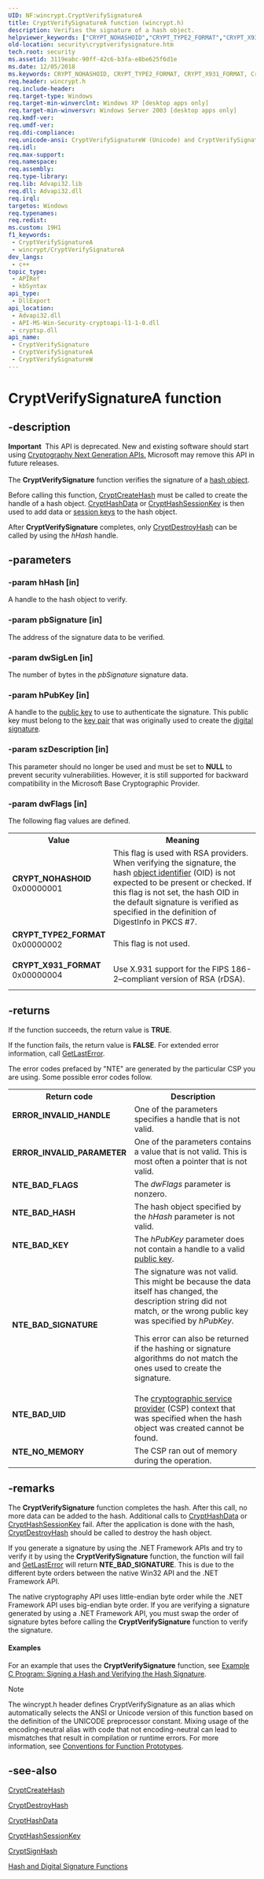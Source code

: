 ```yaml
---
UID: NF:wincrypt.CryptVerifySignatureA
title: CryptVerifySignatureA function (wincrypt.h)
description: Verifies the signature of a hash object.
helpviewer_keywords: ["CRYPT_NOHASHOID","CRYPT_TYPE2_FORMAT","CRYPT_X931_FORMAT","CryptVerifySignature","CryptVerifySignature function [Security]","CryptVerifySignatureA","CryptVerifySignatureW","_crypto2_cryptverifysignature","security.cryptverifysignature","wincrypt/CryptVerifySignature","wincrypt/CryptVerifySignatureA","wincrypt/CryptVerifySignatureW"]
old-location: security\cryptverifysignature.htm
tech.root: security
ms.assetid: 3119eabc-90ff-42c6-b3fa-e8be625f6d1e
ms.date: 12/05/2018
ms.keywords: CRYPT_NOHASHOID, CRYPT_TYPE2_FORMAT, CRYPT_X931_FORMAT, CryptVerifySignature, CryptVerifySignature function [Security], CryptVerifySignatureA, CryptVerifySignatureW, _crypto2_cryptverifysignature, security.cryptverifysignature, wincrypt/CryptVerifySignature, wincrypt/CryptVerifySignatureA, wincrypt/CryptVerifySignatureW
req.header: wincrypt.h
req.include-header: 
req.target-type: Windows
req.target-min-winverclnt: Windows XP [desktop apps only]
req.target-min-winversvr: Windows Server 2003 [desktop apps only]
req.kmdf-ver: 
req.umdf-ver: 
req.ddi-compliance: 
req.unicode-ansi: CryptVerifySignatureW (Unicode) and CryptVerifySignatureA (ANSI)
req.idl: 
req.max-support: 
req.namespace: 
req.assembly: 
req.type-library: 
req.lib: Advapi32.lib
req.dll: Advapi32.dll
req.irql: 
targetos: Windows
req.typenames: 
req.redist: 
ms.custom: 19H1
f1_keywords:
 - CryptVerifySignatureA
 - wincrypt/CryptVerifySignatureA
dev_langs:
 - c++
topic_type:
 - APIRef
 - kbSyntax
api_type:
 - DllExport
api_location:
 - Advapi32.dll
 - API-MS-Win-Security-cryptoapi-l1-1-0.dll
 - cryptsp.dll
api_name:
 - CryptVerifySignature
 - CryptVerifySignatureA
 - CryptVerifySignatureW
---
```


# CryptVerifySignatureA function


## -description

<div class="alert"><b>Important</b>  This API is deprecated. New and existing software should start using <a href="https://docs.microsoft.com/windows/desktop/SecCNG/cng-portal">Cryptography Next Generation APIs.</a> Microsoft may remove this API in future releases.</div><div> </div>The <b>CryptVerifySignature</b> function verifies the signature of a <a href="https://docs.microsoft.com/windows/desktop/SecGloss/h-gly">hash object</a>.

Before calling this function, 
<a href="https://docs.microsoft.com/windows/desktop/api/wincrypt/nf-wincrypt-cryptcreatehash">CryptCreateHash</a> must be called to create the handle of a hash object. 
<a href="https://docs.microsoft.com/windows/desktop/api/wincrypt/nf-wincrypt-crypthashdata">CryptHashData</a> or 
<a href="https://docs.microsoft.com/windows/desktop/api/wincrypt/nf-wincrypt-crypthashsessionkey">CryptHashSessionKey</a> is then used to add data or <a href="https://docs.microsoft.com/windows/desktop/SecGloss/s-gly">session keys</a> to the hash object.

After <b>CryptVerifySignature</b> completes, only 
<a href="https://docs.microsoft.com/windows/desktop/api/wincrypt/nf-wincrypt-cryptdestroyhash">CryptDestroyHash</a> can be called by using the <i>hHash</i> handle.

## -parameters

### -param hHash [in]

A handle to the hash object to verify.

### -param pbSignature [in]

The address of the signature data to be verified.

### -param dwSigLen [in]

The number of bytes in the <i>pbSignature</i> signature data.

### -param hPubKey [in]

A handle to the <a href="https://docs.microsoft.com/windows/desktop/SecGloss/p-gly">public key</a> to use to authenticate the signature. This public key must belong to the <a href="https://docs.microsoft.com/windows/desktop/SecGloss/k-gly">key pair</a> that was originally used to create the <a href="https://docs.microsoft.com/windows/desktop/SecGloss/d-gly">digital signature</a>.

### -param szDescription [in]

This parameter should no longer be used and must be set to <b>NULL</b> to prevent security vulnerabilities. However, it is still supported for backward compatibility in the Microsoft Base Cryptographic Provider.

### -param dwFlags [in]

The following flag values are defined. 




					

<table>
<tr>
<th>Value</th>
<th>Meaning</th>
</tr>
<tr>
<td width="40%"><a id="CRYPT_NOHASHOID"></a><a id="crypt_nohashoid"></a><dl>
<dt><b>CRYPT_NOHASHOID</b></dt>
<dt>0x00000001</dt>
</dl>
</td>
<td width="60%">
This flag is used with RSA providers. When verifying the signature, the hash <a href="https://docs.microsoft.com/windows/desktop/SecGloss/o-gly">object identifier</a> (OID) is not expected to be present or checked. If this flag is not set, the hash OID in the default signature is verified as specified in the definition of DigestInfo in PKCS #7. 



							

</td>
</tr>
<tr>
<td width="40%"><a id="CRYPT_TYPE2_FORMAT"></a><a id="crypt_type2_format"></a><dl>
<dt><b>CRYPT_TYPE2_FORMAT</b></dt>
<dt>0x00000002</dt>
</dl>
</td>
<td width="60%">
This flag is not used.

</td>
</tr>
<tr>
<td width="40%"><a id="CRYPT_X931_FORMAT"></a><a id="crypt_x931_format"></a><dl>
<dt><b>CRYPT_X931_FORMAT</b></dt>
<dt>0x00000004</dt>
</dl>
</td>
<td width="60%">
Use X.931 support for the FIPS 186-2–compliant version of RSA (rDSA).

</td>
</tr>
</table>

## -returns

If the function succeeds, the return value is <b>TRUE</b>.

If the function fails, the return value is <b>FALSE</b>. For extended error information, call 
<a href="https://docs.microsoft.com/windows/desktop/api/errhandlingapi/nf-errhandlingapi-getlasterror">GetLastError</a>.

The error codes prefaced by "NTE" are generated by the particular CSP you are using. Some possible error codes follow.

<table>
<tr>
<th>Return code</th>
<th>Description</th>
</tr>
<tr>
<td width="40%">
<dl>
<dt><b>ERROR_INVALID_HANDLE</b></dt>
</dl>
</td>
<td width="60%">
One of the parameters specifies a handle that is not valid.

</td>
</tr>
<tr>
<td width="40%">
<dl>
<dt><b>ERROR_INVALID_PARAMETER</b></dt>
</dl>
</td>
<td width="60%">
One of the parameters contains a value that is not valid. This is most often a pointer that is not valid.

</td>
</tr>
<tr>
<td width="40%">
<dl>
<dt><b>NTE_BAD_FLAGS</b></dt>
</dl>
</td>
<td width="60%">
The <i>dwFlags</i> parameter is nonzero.

</td>
</tr>
<tr>
<td width="40%">
<dl>
<dt><b>NTE_BAD_HASH</b></dt>
</dl>
</td>
<td width="60%">
The hash object specified by the <i>hHash</i> parameter is not valid.

</td>
</tr>
<tr>
<td width="40%">
<dl>
<dt><b>NTE_BAD_KEY</b></dt>
</dl>
</td>
<td width="60%">
The <i>hPubKey</i> parameter does not contain a handle to a valid <a href="https://docs.microsoft.com/windows/desktop/SecGloss/p-gly">public key</a>.

</td>
</tr>
<tr>
<td width="40%">
<dl>
<dt><b>NTE_BAD_SIGNATURE</b></dt>
</dl>
</td>
<td width="60%">
The signature was not valid. This might be because the data itself has changed, the description string did not match, or the wrong public key was specified by <i>hPubKey</i>.

This error can also be returned if the hashing or signature algorithms do not match the ones used to create the signature.

</td>
</tr>
<tr>
<td width="40%">
<dl>
<dt><b>NTE_BAD_UID</b></dt>
</dl>
</td>
<td width="60%">
The <a href="https://docs.microsoft.com/windows/desktop/SecGloss/c-gly">cryptographic service provider</a> (CSP) context that was specified when the hash object was created cannot be found.

</td>
</tr>
<tr>
<td width="40%">
<dl>
<dt><b>NTE_NO_MEMORY</b></dt>
</dl>
</td>
<td width="60%">
The CSP ran out of memory during the operation.

</td>
</tr>
</table>

## -remarks

The <b>CryptVerifySignature</b> function completes the hash. After this call, no more data can be added to the hash. Additional calls to 
<a href="https://docs.microsoft.com/windows/desktop/api/wincrypt/nf-wincrypt-crypthashdata">CryptHashData</a> or 
<a href="https://docs.microsoft.com/windows/desktop/api/wincrypt/nf-wincrypt-crypthashsessionkey">CryptHashSessionKey</a> fail. After the application is done with the hash, 
<a href="https://docs.microsoft.com/windows/desktop/api/wincrypt/nf-wincrypt-cryptdestroyhash">CryptDestroyHash</a> should be called to destroy the hash object.

If you generate a signature by using the .NET Framework APIs and try to verify it by using the <b>CryptVerifySignature</b> function, the function will fail and <a href="https://docs.microsoft.com/windows/desktop/api/errhandlingapi/nf-errhandlingapi-getlasterror">GetLastError</a> will return  <b>NTE_BAD_SIGNATURE</b>. This is due to the different byte orders between the native Win32 API  and the .NET Framework API.

The native cryptography API uses little-endian byte order while the .NET Framework API uses big-endian byte order. If you are verifying a  signature generated by using a .NET Framework API, you must swap the order of signature bytes before calling the <b>CryptVerifySignature</b> function to verify the signature.


#### Examples

For an example that uses the <b>CryptVerifySignature</b> function, see <a href="https://docs.microsoft.com/windows/desktop/SecCrypto/example-c-program-signing-a-hash-and-verifying-the-hash-signature">Example C Program: Signing a Hash and Verifying the Hash Signature</a>.

<div class="code"></div>




> [!NOTE]
> The wincrypt.h header defines CryptVerifySignature as an alias which automatically selects the ANSI or Unicode version of this function based on the definition of the UNICODE preprocessor constant. Mixing usage of the encoding-neutral alias with code that not encoding-neutral can lead to mismatches that result in compilation or runtime errors. For more information, see [Conventions for Function Prototypes](/windows/win32/intl/conventions-for-function-prototypes).

## -see-also

<a href="https://docs.microsoft.com/windows/desktop/api/wincrypt/nf-wincrypt-cryptcreatehash">CryptCreateHash</a>



<a href="https://docs.microsoft.com/windows/desktop/api/wincrypt/nf-wincrypt-cryptdestroyhash">CryptDestroyHash</a>



<a href="https://docs.microsoft.com/windows/desktop/api/wincrypt/nf-wincrypt-crypthashdata">CryptHashData</a>



<a href="https://docs.microsoft.com/windows/desktop/api/wincrypt/nf-wincrypt-crypthashsessionkey">CryptHashSessionKey</a>



<a href="https://docs.microsoft.com/windows/desktop/api/wincrypt/nf-wincrypt-cryptsignhasha">CryptSignHash</a>



<a href="https://docs.microsoft.com/windows/desktop/SecCrypto/cryptography-functions">Hash and Digital Signature Functions</a>

